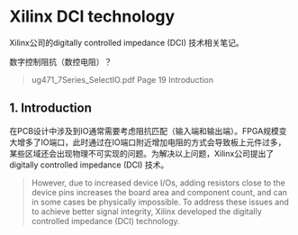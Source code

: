 # Xilinx DCI technology

Xilinx公司的digitally controlled impedance (DCI) 技术相关笔记。

数字控制阻抗（数控电阻）？

> ug471_7Series_SelectIO.pdf Page 19 Introduction

## 1. Introduction

在PCB设计中涉及到IO通常需要考虑阻抗匹配（输入端和输出端）。FPGA规模变大增多了IO端口，此时通过在IO端口附近增加电阻的方式会导致板上元件过多，某些区域还会出现物理不可实现的问题。为解决以上问题，Xilinx公司提出了digitally controlled impedance (DCI) 技术。

> However, due to increased device I/Os, adding resistors close to the device pins increases the board area and component count, and can in some cases be physically impossible. To address these issues and to achieve better signal integrity, Xilinx developed the digitally controlled impedance (DCI) technology.

